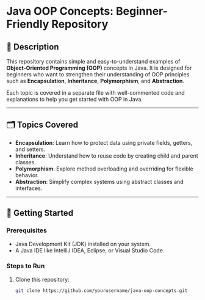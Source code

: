 # Java OOP Concepts: Beginner-Friendly Repository

## 📖 Description
This repository contains simple and easy-to-understand examples of **Object-Oriented Programming (OOP)** concepts in Java. It is designed for beginners who want to strengthen their understanding of OOP principles such as **Encapsulation**, **Inheritance**, **Polymorphism**, and **Abstraction**.

Each topic is covered in a separate file with well-commented code and explanations to help you get started with OOP in Java.

---

## 🗂️ Topics Covered
- **Encapsulation**: Learn how to protect data using private fields, getters, and setters.
- **Inheritance**: Understand how to reuse code by creating child and parent classes.
- **Polymorphism**: Explore method overloading and overriding for flexible behavior.
- **Abstraction**: Simplify complex systems using abstract classes and interfaces.

---

## 🚀 Getting Started

### Prerequisites
- Java Development Kit (JDK) installed on your system.
- A Java IDE like IntelliJ IDEA, Eclipse, or Visual Studio Code.

### Steps to Run
1. Clone this repository:
   ```bash
   git clone https://github.com/yourusername/java-oop-concepts.git

